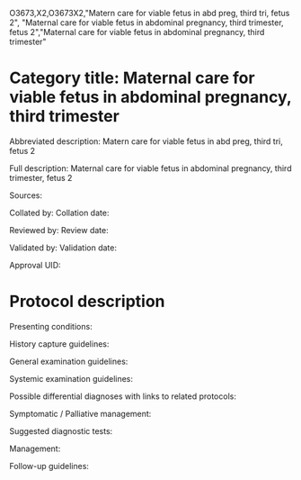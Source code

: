 O3673,X2,O3673X2,"Matern care for viable fetus in abd preg, third tri, fetus 2", "Maternal care for viable fetus in abdominal pregnancy, third trimester, fetus 2","Maternal care for viable fetus in abdominal pregnancy, third trimester"
# Category title: Maternal care for viable fetus in abdominal pregnancy, third trimester

Abbreviated description: Matern care for viable fetus in abd preg, third tri, fetus 2

Full description: Maternal care for viable fetus in abdominal pregnancy, third trimester, fetus 2

Sources:

Collated by:
Collation date:

Reviewed by:
Review date:

Validated by:
Validation date:

Approval UID:

# Protocol description

Presenting conditions:

History capture guidelines:

General examination guidelines:

Systemic examination guidelines:

Possible differential diagnoses with links to related protocols:

Symptomatic / Palliative management:

Suggested diagnostic tests:

Management:

Follow-up guidelines:
